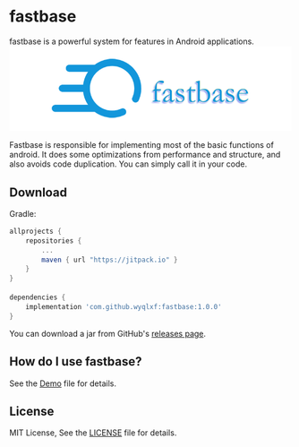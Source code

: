 # fastbase

fastbase is a powerful system for features in Android applications.<br>
![image](https://github.com/wyqlxf/fastbase/blob/master/blob/master/image/fastbase_logo.png)
<br>

Fastbase is responsible for implementing most of the basic functions of android. It does some optimizations from performance and structure, and also avoids code duplication. You can simply call it in your code.<br>


## Download
Gradle:

```groovy
allprojects {
    repositories {
        ...
        maven { url "https://jitpack.io" }
    }
}

dependencies {
    implementation 'com.github.wyqlxf:fastbase:1.0.0'
}
```

You can download a jar from GitHub's [releases page](https://github.com/wyqlxf/fastbase/releases).<br>

## How do I use fastbase?
See the [Demo](https://github.com/wyqlxf/fastbase/blob/master/app/src/main/java/com/wyq/fast/demo/MainActivity.java) file for details.<br>

## License
MIT License, See the [LICENSE](https://github.com/wyqlxf/fastbase/blob/master/LICENSE) file for details.<br>
